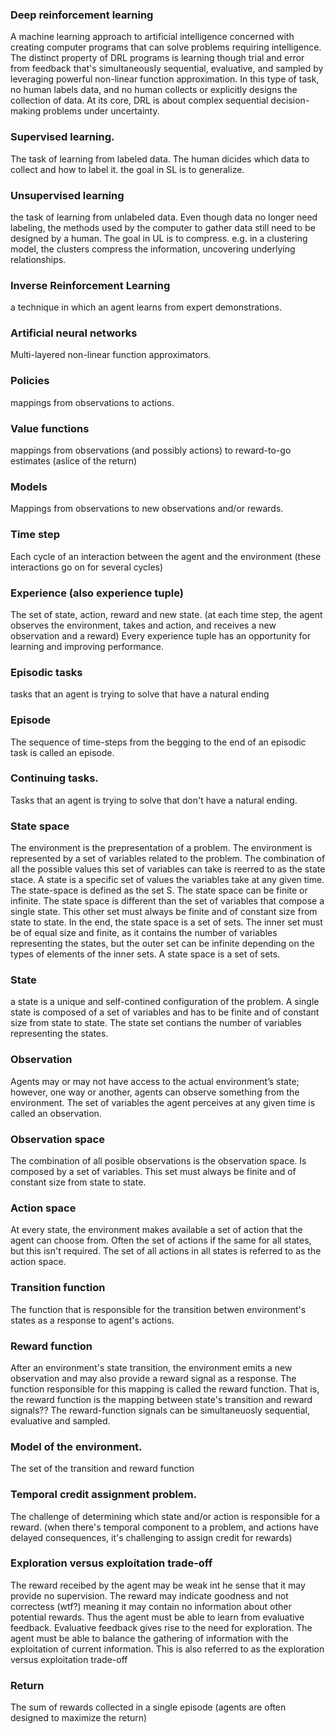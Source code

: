 
### Deep reinforcement learning
A machine learning approach to artificial intelligence concerned with creating computer programs that can solve problems requiring intelligence. The distinct property of DRL programs is learning though trial and error from feedback that's simultaneously sequential, evaluative, and sampled by leveraging powerful non-linear function approximation. 
In this type of task, no human labels data, and no human collects or explicitly designs the collection of data. 
At its core, DRL is about complex sequential decision-making problems under uncertainty. 


### Supervised learning.
The task of learning from labeled data. The human dicides which data to collect and how to label it. the goal in SL is to generalize. 


### Unsupervised learning
the task of learning from unlabeled data. Even though data no longer need labeling, the methods used by the computer to gather data still need to be designed by a human. The goal in UL is to compress. e.g. in a clustering model, the clusters compress the information, uncovering underlying relationships. 




### Inverse Reinforcement Learning
a technique in which an agent learns from expert demonstrations. 


### Artificial neural networks
Multi-layered non-linear function approximators. 


### Policies
mappings from observations to actions. 

### Value functions
mappings from observations (and possibly actions) to reward-to-go estimates (aslice of the return)

### Models
Mappings from observations to new observations and/or rewards. 


### Time step
Each cycle of an interaction between the agent and the environment (these interactions go on for several cycles)

### Experience (also experience tuple)
The set of state, action, reward and new state. (at each time step, the agent observes the environment, takes and action, and receives a new observation and a reward)
Every experience tuple has an opportunity for learning and improving performance. 




### Episodic tasks
tasks that an agent is trying to solve that have a natural ending

### Episode
The sequence of time-steps from the begging to the end of an episodic task is called an episode. 


### Continuing tasks. 
Tasks that an agent is trying to solve that don't have a natural ending. 




### State space 
The environment is the prepresentation of a problem. The environment is represented by a set of variables related to the problem. The combination of all the possible values this set of variables can take is reerred to as the state stace. A state is a specific set of values the variables take at any given time. 
The state-space is defined as the set S. The state space can be finite or infinite. The state space is different than the set of variables that compose a single state. This other set must always be finite and of constant size from state to state. In the end, the state space is a set of sets. The inner set must be of equal size and finite, as it contains the number of variables representing the states, but the outer set can be infinite depending on the types of elements of the inner sets. 
A state space is a set of sets. 

### State
a state is a unique and self-contined configuration of the problem. A single state is composed of a set of variables and has to be finite and of constant size from state to state. The state set contians the number of variables representing the states. 


### Observation 
Agents may or may not have access to the actual environment’s state; however, one way or another, agents can observe something from the environment. The set of variables the agent perceives at any given time is called an observation.

### Observation space 
The combination of all posible observations is the observation space. Is composed by a set of variables. This set must always be finite and of constant size from state to state. 


### Action space
At every state, the environment makes available a set of action that the agent can choose from. Often the set of actions if the same for all states, but this isn't required. The set of all actions in all states is referred to as the action space. 



### Transition function
The function that is responsible for the transition betwen environment's states as a response to agent's actions. 


### Reward function
After an environment's state transition, the environment emits a new observation and may also provide a reward signal as a response. The function responsible for this mapping is called the reward function. That is, the reward function is the mapping between state's transition and reward signals??
The reward-function signals can be simultaneuosly sequential, evaluative and sampled. 


### Model of the environment. 
The set of the transition and reward function


### Temporal credit assignment problem. 
The challenge of determining which state and/or action is responsible for a reward. (when there's temporal component to a problem, and actions have delayed consequences, it's challenging to assign credit for rewards)




### Exploration versus exploitation trade-off
The reward receibed by the agent may be weak int he sense that it may provide no supervision. The reward may indicate goodness and not correctess (wtf?) meaning it may contain no information about other potential rewards. Thus the agent must be able to learn from evaluative feedback. Evaluative feedback gives rise to the need for exploration. The agent must be able to balance the gathering of information with the exploitation of current information. This is also referred to as the exploration versus exploitation trade-off


### Return 
The sum of rewards collected in a single episode (agents are often designed to maximize the return)


